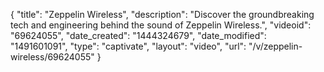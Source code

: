 {
    "title": "Zeppelin Wireless",
    "description": "Discover the groundbreaking tech and engineering behind the sound of Zeppelin Wireless.",
    "videoid": "69624055",
    "date_created": "1444324679",
    "date_modified": "1491601091",
    "type": "captivate",
    "layout": "video",
    "url": "\/v\/zeppelin-wireless\/69624055"
}